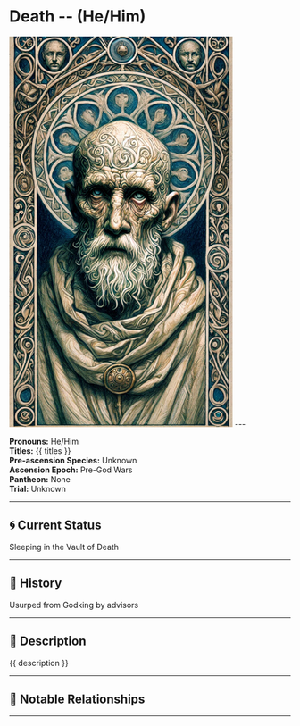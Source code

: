 # Death  --  (He/Him)

<!-- Optional  -->
<img src="Death.jpg" alt="Death" style="width:400px;"/>
---

**Pronouns:** He/Him  
**Titles:** {{ titles }}  
**Pre-ascension Species:** Unknown  
**Ascension Epoch:** Pre-God Wars  
**Pantheon:** None  
**Trial:** Unknown

---

## 🌀 Current Status
Sleeping in the Vault of Death

---

## 📜 History
Usurped from Godking by advisors

---

## 🧠 Description
{{ description }}

---

## 🧩 Notable Relationships

---
